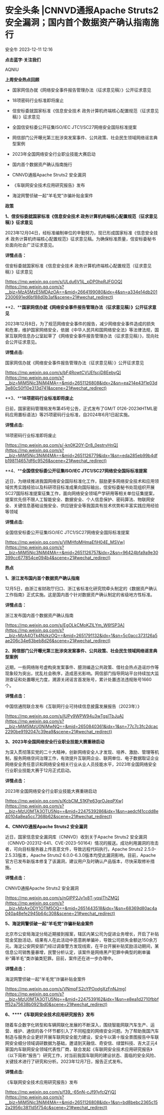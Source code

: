 #  安全头条 |CNNVD通报Apache Struts2 安全漏洞；国内首个数据资产确认指南施行   
 安全牛   2023-12-11 12:16  
  
**点击蓝字·关注我们**  
  
  
AQNIU  
  
**上周安全热点回顾**  
  
  
- 国家网信办就《网络安全事件报告管理办法（征求意见稿）》公开征求意见  
  
- 18项密码行业标准即将废止  
  
- 信安标委就国家标准《信息安全技术 政务计算机终端核心配置规范（征求意见稿）》征求意见  
  
- 全国信安标委公开征集ISO/IEC JTC1/SC27网络安全国际标准提案  
  
- 网信部门公开曝光第三批涉突发案事件、公共政策、社会民生领域网络谣言典型案例  
  
- 2023年全国网络安全行业职业技能大赛启动  
  
- 国内首个数据资产确认指南施行  
  
- CNNVD通报Apache Struts2 安全漏洞  
  
- 《车联网安全技术应用研究报告》发布  
  
- 海淀网警侦破一起“羊毛党”诈骗补贴金案件  
  
  
  
  
**政策**  
  
  
**1、信安标委就国家标准《信息安全技术 政务计算机终端核心配置规范（征求意见稿）》征求意见**  
  
  
2023年12月04日，经标准编制单位的辛勤努力，现已形成国家标准《信息安全技术 政务计算机终端核心配置规范》征求意见稿。为确保标准质量，信安标委秘书处面向社会广泛征求意见。  
  
  
**详情点击：**  
  
信安标委就国家标准《信息安全技术 政务计算机终端核心配置规范（征求意见稿）》征求意见  
  
[https://mp.weixin.qq.com/s/ULdu6V1jL_pDP0hpRJFGOQ](https://mp.weixin.qq.com/s?__biz=MzA5MzE5MDAzOA==&mid=2664199080&idx=4&sn=a334e14db2012300691ed6bf88d0b3af&scene=21#wechat_redirect)  
  
  
  
**2、****国家网信办就《网络安全事件报告管理办法（征求意见稿）》公开征求意见**  
  
  
2023年12月8日，为了规范网络安全事件的报告，减少网络安全事件造成的损失和危害，维护国家网络安全，依据《中华人民共和国网络安全法》等法律法规，国家互联网信息办公室起草了《网络安全事件报告管理办法（征求意见稿）》，现向社会公开征求意见。  
  
  
**详情点击:**  
  
国家网信办就《网络安全事件报告管理办法（征求意见稿）》公开征求意见  
  
[https://mp.weixin.qq.com/s/bF4RowtCVUEfscjD8EebyQ](https://mp.weixin.qq.com/s?__biz=MjM5Njc3NjM4MA==&mid=2651126808&idx=2&sn=ea214e43f1e03d3e80c50f10e313d741&scene=21#wechat_redirect)  
  
  
  
**3、****18项密码行业标准即将废止**  
  
  
日前，国家密码管理局发布第45号公告，正式发布了GM/T 0126-2023《HTML密码应用置标语法》等25项密码行业标准，自2024年6月1日起实施。  
  
  
**详情点击:**  
  
18项密码行业标准即将废止  
  
[https://mp.weixin.qq.com/s/-kn0K20Y-Dr8_0estrvHnQ](https://mp.weixin.qq.com/s?__biz=MjM5Njc3NjM4MA==&mid=2651126779&idx=1&sn=eda285eb99b4dfb198114657df6c9526&scene=21#wechat_redirect)  
  
  
  
**4、****全国信安标委公开征集ISO/IEC JTC1/SC27网络安全国际标准提案**  
  
  
近日，为继续推进我国网络安全国际标准化工作，鼓励更多网络安全技术和应用领域优秀实践经验以及科研项目标准成果向国际输出，信安标委秘书处现组织开展SC27国际标准提案征集工作，面向网络安全领域产学研用等相关单位征集提案，提案优先但不限人工智能安全、数据安全、个人信息保护、密码算法、物联网安全、关键信息基础设施安全、供应链安全等我国具有技术优势和丰富实践应用经验等领域  
  
  
**详情点击:**  
  
全国信安标委公开征集ISO/IEC JTC1/SC27网络安全国际标准提案  
  
[https://mp.weixin.qq.com/s/VIMHfoMHmaEfiH04E_MSVw](https://mp.weixin.qq.com/s?__biz=MjM5Njc3NjM4MA==&mid=2651126757&idx=2&sn=96424bfa9a9e30399cc677854ce094b4&scene=21#wechat_redirect)  
  
  
  
**热点**  
  
  
  
**1、浙江发布国内首个数据资产确认指南**  
  
  
12月5日，由浙江省财政厅归口、浙江省标准化研究院牵头制定的《数据资产确认工作指南》正式实施。这是国内首个针对数据资产确认制定的省级地方性标准。  
  
  
**详情点击：**  
  
浙江发布国内首个数据资产确认指南  
  
[https://mp.weixin.qq.com/s/EgOLkCMoKZlLYm_W6fSP3A](https://mp.weixin.qq.com/s?__biz=MzA4OTk4NzkzOQ==&mid=2651791132&idx=1&sn=5c0acc373126a5ae206c34e63beb8d26&scene=21#wechat_redirect)  
  
  
  
**2、网信部门公开曝光第三批涉突发案事件、公共政策、社会民生领域网络谣言典型案例**  
  
  
近期，一些网络账号虚构突发案事件、臆测编造公共政策、借社会热点造谣炒作等现象较为突出，扰乱社会秩序，造成恶劣影响。网信部门指导网站平台持续加大监测查证和处置曝光力度，溯源关闭谣言首发账号，累计处置违法违规账号1660个。  
  
  
**详情点击：**  
  
中国信通院联合发布《互联网行业可持续信息披露发展报告（2023年）》  
  
[https://mp.weixin.qq.com/s/lUPy9WPW94u3wTgsITbJuA](https://mp.weixin.qq.com/s?__biz=MjM5MzU0NjMwNQ==&mid=2650840361&idx=1&sn=77c7c3fc2dcac2290be9192047c39ea9&scene=21#wechat_redirect)  
  
  
  
**3、2023年全国网络安全行业职业技能大赛重磅启动**  
  
  
为深入贯彻落实党的二十大精神，创新网络安全人才发现、培养、激励、管理等机制，服务网络空间治理工作，有效提升互联网企业、联网单位、电子数据取证企业网络安全责任意识和网络安全相关行业从业人员技能水平，2023年全国网络安全行业职业技能大赛于12月正式启动。  
  
  
**详情点击：**  
  
2023年全国网络安全行业职业技能大赛重磅启动  
  
[https://mp.weixin.qq.com/s/KcbCM_51KPe63grOJeqPXw](https://mp.weixin.qq.com/s?__biz=MzU0MTA3OTU5Ng==&mid=2247539286&idx=1&sn=aedcf41ccdd8e40104a8ea5cc7368b62&scene=21#wechat_redirect)  
  
  
  
**4、CNNVD通报Apache Struts2 安全漏洞**  
  
  
近日，国家信息安全漏洞库（CNNVD）收到关于Apache Struts2 安全漏洞（CNNVD-202312-641、CVE-2023-50164）情况的报送。成功利用漏洞的攻击者，可向目标服务器上传恶意文件，导致远程代码执行。Apache Struts2 2.5.0-2.5.33版本，Apache Struts2 6.0.0-6.3.0版本均受此漏洞影响。目前，Apache官方已发布新版本修复了该漏洞，建议用户及时确认产品版本，尽快采取修补措施。  
  
  
**详情点击：**  
  
CNNVD通报Apache Struts2 安全漏洞  
  
[https://mp.weixin.qq.com/s/nGlPP2Jv1x8T-yqsIThZMQ](https://mp.weixin.qq.com/s?__biz=MzAxODY1OTM5OQ==&mid=2651443518&idx=1&sn=68369d80ac4a040a48efe2945b64c308&scene=21#wechat_redirect)  
  
  
  
**5、海淀网警侦破一起“羊毛党”诈骗补贴金案件**  
  
  
北京市公安局海淀分局近期接到报案，辖区内某公司为促进业务增长，开启了补贴现金奖励活动，结果有人在此活动中恶意刷单骗补，导致公司损失金额达150余万元。海淀公安网安部门经过调查警方发现线索，在平台开展补贴奖励活动期间，某信息公司销售量暴增，民警分析认定，该案件是网络黑产犯罪中典型的刷单骗补“薅羊毛”类诈骗类犯罪。目前，案件还在进一步办理中。  
  
  
**详情点击：**  
  
海淀网警侦破一起“羊毛党”诈骗补贴金案件  
  
[https://mp.weixin.qq.com/s/VNmpFS2cYPOodgXzFnNJmg](https://mp.weixin.qq.com/s?__biz=MzU0MTA3OTU5Ng==&mid=2247539162&idx=1&sn=e8ea1d2710fbbfff52a75638b0921bd0&scene=21#wechat_redirect)  
  
  
  
**6、****《车联网安全技术应用研究报告》发布**  
  
  
随着车企数字化转型和车辆网联化发展的不断深入，围绕智能网联汽车生产、运营、维护、通信的各个环节都引入了不同程度的网络安全问题。为了帮助我国汽车制造与服务企业更好开展车联网安全能力建设，安全牛以第十版全景图报告中车联网安全细分领域调研数据为基础，邀请到天融信、奇安信、绿盟科技、吉大正元4家国内车联网安全领域代表性厂商，联合发起《车联网安全技术应用研究报告》（以下简称“报告”）研究工作，对当前我国车联网的建设状态、面临的安全风险、关键技术进行了研究和分析。2023年12月7日，报告正式发布。  
  
  
**详情点击:**  
  
《车联网安全技术应用研究报告》发布  
  
[https://mp.weixin.qq.com/s/f39_-65nN-cJf91yfcQYjQ](https://mp.weixin.qq.com/s?__biz=MjM5Njc3NjM4MA==&mid=2651126808&idx=1&sn=bd8bebc2365c152a2956c3811d5f754c&scene=21#wechat_redirect)  
  
  
  
